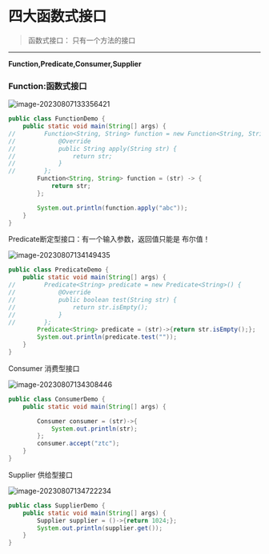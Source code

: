 # **四大函数式接口**



> 函数式接口： 只有一个方法的接口

------

**Function,Predicate,Consumer,Supplier**



### Function:函数式接口

![image-20230807133356421](C:/Users/DELL/AppData/Roaming/Typora/typora-user-images/image-20230807133356421.png)

```java
public class FunctionDemo {
    public static void main(String[] args) {
//        Function<String, String> function = new Function<String, String>() {
//            @Override
//            public String apply(String str) {
//                return str;
//            }
//        };
        Function<String, String> function = (str) -> {
            return str;
        };

        System.out.println(function.apply("abc"));
    }
}
```

Predicate断定型接口：有一个输入参数，返回值只能是 布尔值！

![image-20230807134149435](C:/Users/DELL/AppData/Roaming/Typora/typora-user-images/image-20230807134149435.png)

```java
public class PredicateDemo {
    public static void main(String[] args) {
//        Predicate<String> predicate = new Predicate<String>() {
//            @Override
//            public boolean test(String str) {
//                return str.isEmpty();
//            }
//        };
        Predicate<String> predicate = (str)->{return str.isEmpty();};
        System.out.println(predicate.test(""));
    }
}
```

Consumer 消费型接口

![image-20230807134308446](C:/Users/DELL/AppData/Roaming/Typora/typora-user-images/image-20230807134308446.png)

```java
public class ConsumerDemo {
    public static void main(String[] args) {

        Consumer consumer = (str)->{
            System.out.println(str);
        };
        consumer.accept("ztc");
    }
}
```

Supplier 供给型接口

![image-20230807134722234](C:/Users/DELL/AppData/Roaming/Typora/typora-user-images/image-20230807134722234.png)

```java
public class SupplierDemo {
    public static void main(String[] args) {
        Supplier supplier = ()->{return 1024;};
        System.out.println(supplier.get());
    }
}
```

